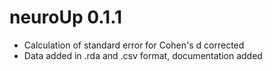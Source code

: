 # neuroUp 0.1.1

* Calculation of standard error for Cohen's d corrected
* Data added in .rda and .csv format, documentation added
